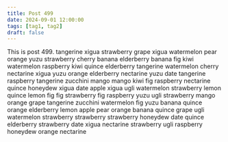 ```yaml
---
title: Post 499
date: 2024-09-01 12:00:00
tags: [tag1, tag2]
draft: false
---
```

This is post 499.
tangerine
xigua
strawberry
grape
xigua
watermelon
pear
orange
yuzu
strawberry
cherry
banana
elderberry
banana
fig
kiwi
watermelon
raspberry
kiwi
quince
elderberry
tangerine
watermelon
cherry
nectarine
xigua
yuzu
orange
elderberry
nectarine
yuzu
date
tangerine
raspberry
tangerine
zucchini
mango
mango
kiwi
fig
raspberry
nectarine
quince
honeydew
xigua
date
apple
xigua
ugli
watermelon
strawberry
lemon
quince
lemon
fig
fig
strawberry
fig
raspberry
yuzu
ugli
strawberry
mango
orange
grape
tangerine
zucchini
watermelon
fig
yuzu
banana
quince
orange
elderberry
lemon
apple
pear
orange
banana
quince
grape
ugli
watermelon
strawberry
strawberry
strawberry
honeydew
date
quince
elderberry
strawberry
date
xigua
nectarine
strawberry
ugli
raspberry
honeydew
orange
nectarine
